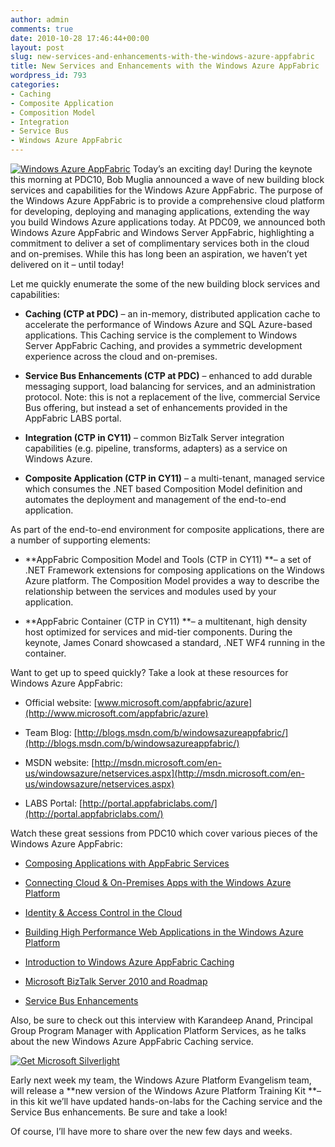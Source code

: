 ```yaml
---
author: admin
comments: true
date: 2010-10-28 17:46:44+00:00
layout: post
slug: new-services-and-enhancements-with-the-windows-azure-appfabric
title: New Services and Enhancements with the Windows Azure AppFabric
wordpress_id: 793
categories:
- Caching
- Composite Application
- Composition Model
- Integration
- Service Bus
- Windows Azure AppFabric
---
```


 

[![Windows Azure AppFabric](http://images.wadewegner.com/wordpress/2010/10/image_thumb.png)](http://images.wadewegner.com/wordpress/2010/10/image1.png) Today’s an exciting day! During the keynote this morning at PDC10, Bob Muglia announced a wave of new building block services and capabilities for the Windows Azure AppFabric. The purpose of the Windows Azure AppFabric is to provide a comprehensive cloud platform for developing, deploying and managing applications, extending the way you build Windows Azure applications today. At PDC09, we announced both Windows Azure AppFabric and Windows Server AppFabric, highlighting a commitment to deliver a set of complimentary services both in the cloud and on-premises. While this has long been an aspiration, we haven’t yet delivered on it – until today!

 

Let me quickly enumerate the some of the new building block services and capabilities: 

 

  
  * **Caching (CTP at PDC)** – an in-memory, distributed application cache to accelerate the performance of Windows Azure and SQL Azure-based applications. This Caching service is the complement to Windows Server AppFabric Caching, and provides a symmetric development experience across the cloud and on-premises. 
   
  * **Service Bus Enhancements (CTP at PDC)** – enhanced to add durable messaging support, load balancing for services, and an administration protocol. Note: this is not a replacement of the live, commercial Service Bus offering, but instead a set of enhancements provided in the AppFabric LABS portal. 
   
  * **Integration (CTP in CY11)** – common BizTalk Server integration capabilities (e.g. pipeline, transforms, adapters) as a service on Windows Azure. 
   
  * **Composite Application (CTP in CY11)** – a multi-tenant, managed service which consumes the .NET based Composition Model definition and automates the deployment and management of the end-to-end application. 
 

As part of the end-to-end environment for composite applications, there are a number of supporting elements:

 

  
  * **AppFabric Composition Model and Tools (CTP in CY11) **– a set of .NET Framework extensions for composing applications on the Windows Azure platform. The Composition Model provides a way to describe the relationship between the services and modules used by your application. 
   
  * **AppFabric Container (CTP in CY11) **– a multitenant, high density host optimized for services and mid-tier components. During the keynote, James Conard showcased a standard, .NET WF4 running in the container. 
 

Want to get up to speed quickly? Take a look at these resources for Windows Azure AppFabric:

 

  
  * Official website: [www.microsoft.com/appfabric/azure](http://www.microsoft.com/appfabric/azure)
   
  * Team Blog: [http://blogs.msdn.com/b/windowsazureappfabric/](http://blogs.msdn.com/b/windowsazureappfabric/)
   
  * MSDN website: [http://msdn.microsoft.com/en-us/windowsazure/netservices.aspx](http://msdn.microsoft.com/en-us/windowsazure/netservices.aspx)
   
  * LABS Portal: [http://portal.appfabriclabs.com/](http://portal.appfabriclabs.com/)
 

Watch these great sessions from PDC10 which cover various pieces of the Windows Azure AppFabric:

 

  
  * [Composing Applications with AppFabric Services](http://player.microsoftpdc.com/Session/c3c5f2d9-0481-4be1-9742-4dfa4de184d0)
   
  * [Connecting Cloud & On-Premises Apps with the Windows Azure Platform](http://player.microsoftpdc.com/Session/fe7e140b-de62-4768-9306-23d0bdcabc5c)
   
  * [Identity & Access Control in the Cloud](http://player.microsoftpdc.com/Session/0099d03d-bbc4-4612-87e1-f7d4da8b8a78)
   
  * [Building High Performance Web Applications in the Windows Azure Platform](http://player.microsoftpdc.com/Session/1b08b109-c959-4470-961b-ebe8840eeb84)
   
  * [Introduction to Windows Azure AppFabric Caching](http://player.microsoftpdc.com/Session/1f607983-c6eb-4d9f-b644-55247e8adda6)
   
  * [Microsoft BizTalk Server 2010 and Roadmap](http://player.microsoftpdc.com/Session/3ca2a630-f859-4589-8a6b-33009b5e963b)
   
  * [Service Bus Enhancements](http://player.microsoftpdc.com/Session/1f7d009e-29cb-4a15-a1bf-91ffd115c54d)
 

Also, be sure to check out this interview with Karandeep Anand, Principal Group Program Manager with Application Platform Services, as he talks about the new Windows Azure AppFabric Caching service.

 

[ ![Get Microsoft Silverlight](http://go.microsoft.com/fwlink/?LinkId=108181) ](http://go.microsoft.com/fwlink/?LinkID=124807)

 

Early next week my team, the Windows Azure Platform Evangelism team, will release a **new version of the Windows Azure Platform Training Kit **– in this kit we’ll have updated hands-on-labs for the Caching service and the Service Bus enhancements. Be sure and take a look!

 

Of course, I’ll have more to share over the new few days and weeks.
